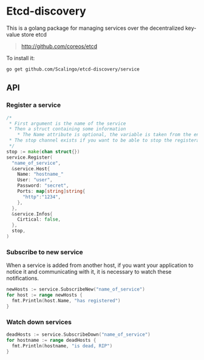 Etcd-discovery
==============

This is a golang package for managing services over the decentralized key-value store etcd

> http://github.com/coreos/etcd

To install it:

`go get github.com/Scalingo/etcd-discovery/service`

API
---

### Register a service

```go
/*
 * First argument is the name of the service
 * Then a struct containing some information
    * The Name attribute is optional, the variable is taken from the environment variable HOSTNAME or from os.Hostname()
 * The stop channel exists if you want to be able to stop the registeration
 */
stop := make(chan struct{})
service.Register(
  "name_of_service",
  &service.Host{
    Name: "hostname_"
    User: "user",
    Password: "secret",
    Ports: map[string]string{
      "http":"1234",
    },
  },
  &service.Infos{
    Cirtical: false,
  },
  stop,
)
```

### Subscribe to new service

When a service is added from another host, if you want your application to
notice it and communicating with it, it is necessary to watch these
notifications.

```go
newHosts := service.SubscribeNew("name_of_service")
for host := range newHosts {
  fmt.Println(host.Name, "has registered")
}
```

### Watch down services

```go
deadHosts := service.SubscribeDown("name_of_service")
for hostname := range deadHosts {
  fmt.Println(hostname, "is dead, RIP")
}
```
